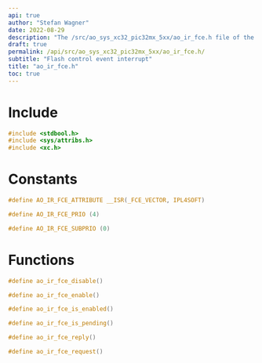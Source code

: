 ```yaml
---
api: true
author: "Stefan Wagner"
date: 2022-08-29
description: "The /src/ao_sys_xc32_pic32mx_5xx/ao_ir_fce.h file of the ao real-time operating system."
draft: true
permalink: /api/src/ao_sys_xc32_pic32mx_5xx/ao_ir_fce.h/
subtitle: "Flash control event interrupt"
title: "ao_ir_fce.h"
toc: true
---
```


# Include

```c
#include <stdbool.h>
#include <sys/attribs.h>
#include <xc.h>
```

# Constants

```c
#define AO_IR_FCE_ATTRIBUTE __ISR(_FCE_VECTOR, IPL4SOFT)
```

```c
#define AO_IR_FCE_PRIO (4)
```

```c
#define AO_IR_FCE_SUBPRIO (0)
```

# Functions

```c
#define ao_ir_fce_disable()
```

```c
#define ao_ir_fce_enable()
```

```c
#define ao_ir_fce_is_enabled()
```

```c
#define ao_ir_fce_is_pending()
```

```c
#define ao_ir_fce_reply()
```

```c
#define ao_ir_fce_request()
```
